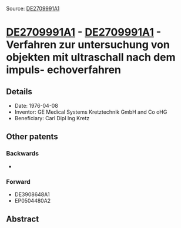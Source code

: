 Source: [DE2709991A1](https://patents.google.com/patent/DE2709991A1)

# [DE2709991A1](DE2709991A1.md) - [DE2709991A1](DE2709991A1.md) - Verfahren zur untersuchung von objekten mit ultraschall nach dem impuls-  echoverfahren

## Details

* Date: 1976-04-08
* Inventor: GE Medical Systems Kretztechnik GmbH and Co oHG
* Beneficiary: Carl Dipl Ing Kretz

## Other patents

### Backwards
 * 
### Forward
 * DE3908648A1
 * EP0504480A2
## Abstract

